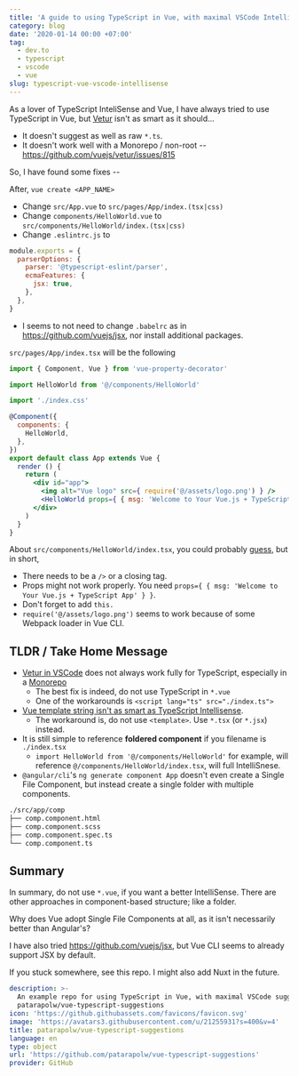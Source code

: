 ```yaml
---
title: 'A guide to using TypeScript in Vue, with maximal VSCode IntelliSense'
category: blog
date: '2020-01-14 00:00 +07:00'
tag:
  - dev.to
  - typescript
  - vscode
  - vue
slug: typescript-vue-vscode-intellisense
---
```


As a lover of TypeScript InteliSense and Vue, I have always tried to use TypeScript in Vue, but [Vetur](https://github.com/vuejs/vetur) isn't as smart as it should...

- It doesn't suggest as well as raw `*.ts`.
- It doesn't work well with a Monorepo / non-root -- <https://github.com/vuejs/vetur/issues/815>

So, I have found some fixes --

<!-- excerpt_separator -->

After, `vue create <APP_NAME>`

- Change `src/App.vue` to `src/pages/App/index.(tsx|css)`
- Change `components/HelloWorld.vue` to `src/components/HelloWorld/index.(tsx|css)`
- Change `.eslintrc.js` to

```js
module.exports = {
  parserOptions: {
    parser: '@typescript-eslint/parser',
    ecmaFeatures: {
      jsx: true,
    },
  },
}
```

- I seems to not need to change `.babelrc` as in <https://github.com/vuejs/jsx>, nor install additional packages.

`src/pages/App/index.tsx` will be the following

```jsx
import { Component, Vue } from 'vue-property-decorator'

import HelloWorld from '@/components/HelloWorld'

import './index.css'

@Component({
  components: {
    HelloWorld,
  },
})
export default class App extends Vue {
  render () {
    return (
      <div id="app">
        <img alt="Vue logo" src={ require('@/assets/logo.png') } />
        <HelloWorld props={ { msg: 'Welcome to Your Vue.js + TypeScript App' } } />
      </div>
    )
  }
}
```

About `src/components/HelloWorld/index.tsx`, you could probably [guess](https://github.com/patarapolw/vue-typescript-suggestions/tree/master//packages/vue-sample/src/components/HelloWorld/index.tsx), but in short,

- There needs to be a `/>` or a closing tag.
- Props might not work properly. You need `props={ { msg: 'Welcome to Your Vue.js + TypeScript App' } }`.
- Don't forget to add `this.`
- `require('@/assets/logo.png')` seems to work because of some Webpack loader in Vue CLI.

## TLDR / Take Home Message

- [Vetur in VSCode](https://github.com/vuejs/vetur) does not always work fully for TypeScript, especially in a [Monorepo](https://github.com/vuejs/vetur/issues/815)
  - The best fix is indeed, do not use TypeScript in `*.vue`
  - One of the workarounds is `<script lang="ts" src="./index.ts">`
- [Vue template string isn't as smart as TypeScript Intellisense](https://dev.to/skyrpex/comment/6m6j).
  - The workaround is, do not use `<template>`. Use `*.tsx` (or `*.jsx`) instead.
- It is still simple to reference **foldered component** if you filename is `./index.tsx`
  - `import HelloWorld from '@/components/HelloWorld'` for example, will reference `@/components/HelloWorld/index.tsx`, will full IntelliSnese.
- `@angular/cli`'s `ng generate component App` doesn't even create a Single File Component, but instead create a single folder with multiple components.

```txt
./src/app/comp
├── comp.component.html
├── comp.component.scss
├── comp.component.spec.ts
└── comp.component.ts
```

## Summary

In summary, do not use `*.vue`, if you want a better IntelliSense. There are other approaches in component-based structure; like a folder.

Why does Vue adopt Single File Components at all, as it isn't necessarily better than Angular's?

I have also tried <https://github.com/vuejs/jsx>, but Vue CLI seems to already support JSX by default.

If you stuck somewhere, see this repo. I might also add Nuxt in the future.

```yaml link
description: >-
  An example repo for using TypeScript in Vue, with maximal VSCode suggestions -
  patarapolw/vue-typescript-suggestions
icon: 'https://github.githubassets.com/favicons/favicon.svg'
image: 'https://avatars3.githubusercontent.com/u/21255931?s=400&v=4'
title: patarapolw/vue-typescript-suggestions
language: en
type: object
url: 'https://github.com/patarapolw/vue-typescript-suggestions'
provider: GitHub
```

